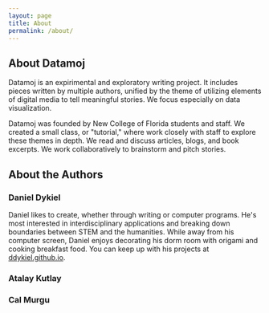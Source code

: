 ```yaml
---
layout: page
title: About
permalink: /about/
---
```


## About Datamoj

Datamoj is an expirimental and exploratory writing project. It includes pieces written by multiple authors, unified by the theme of utilizing elements of digital media to tell meaningful stories. We focus especially on data visualization.  

Datamoj was founded by New College of Florida students and staff. We created a small class, or "tutorial," where work closely with staff to explore these themes in depth. We read and discuss articles, blogs, and book excerpts. We work collaboratively to brainstorm and pitch stories.

## About the Authors

### Daniel Dykiel  
Daniel likes to create, whether through writing or computer programs. He's most interested in interdisciplinary applications and breaking down boundaries between STEM and the humanities. While away from his computer screen, Daniel enjoys decorating his dorm room with origami and cooking breakfast food. You can keep up with his projects at [ddykiel.github.io](https://ddykiel.github.io/).

### Atalay Kutlay

### Cal Murgu
